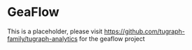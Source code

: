 # GeaFlow
This is a placeholder, please visit https://github.com/tugraph-family/tugraph-analytics for the geaflow project

